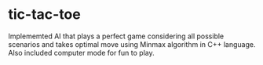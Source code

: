 # tic-tac-toe

Implememted AI that plays a perfect game considering all possible scenarios and takes optimal move using Minmax algorithm in C++ language.
Also included computer mode for fun to play.
